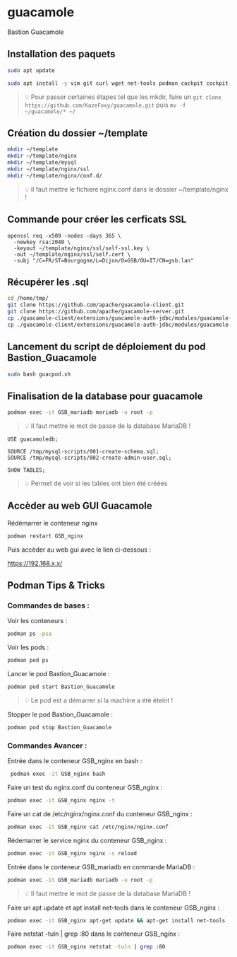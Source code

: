 # guacamole
Bastion Guacamole

## Installation des paquets

```bash
sudo apt update
```

```bash
sudo apt install -y vim git curl wget net-tools podman cockpit cockpit-podman
```

> :bulb: Pour passer certaines étapes tel que les mkdir, faire un ```git clone https://github.com/KazeFoxy/guacamole.git``` puis ```mv -f ~/guacamole/* ~/``` 

## Création du dossier ~/template

```bash
mkdir ~/template
mkdir ~/template/nginx
mkdir ~/template/mysql
mkdir ~/template/nginx/ssl
mkdir ~/template/nginx/conf.d/
```
> :bulb: Il faut mettre le fichiere nginx.conf dans le dossier ~/template/nginx !


## Commande pour créer les cerficats SSL

```
openssl req -x509 -nodes -days 365 \
  -newkey rsa:2048 \
  -keyout ~/template/nginx/ssl/self-ssl.key \
  -out ~/template/nginx/ssl/self.cert \
  -subj "/C=FR/ST=Bourgogne/L=Dijon/O=GSB/OU=IT/CN=gsb.lan"
```


## Récupérer les .sql

```bash
cd /home/tmp/
git clone https://github.com/apache/guacamole-client.git
git clone https://github.com/apache/guacamole-server.git
cp ./guacamole-client/extensions/guacamole-auth-jdbc/modules/guacamole-auth-jdbc-mysql/schema/001-create-schema.sql ~/template/mysql/
cp ./guacamole-client/extensions/guacamole-auth-jdbc/modules/guacamole-auth-jdbc-mysql/schema/002-create-admin-user.sql ~/template/mysql/
```


## Lancement du script de déploiement du pod Bastion_Guacamole

```bash
sudo bash guacpod.sh
```


## Finalisation de la database pour guacamole

```bash
podman exec -it GSB_mariadb mariadb -u root -p
```
> :bulb: Il faut mettre le mot de passe de la database MariaDB !

```
USE guacamoledb;
```

```
SOURCE /tmp/mysql-scripts/001-create-schema.sql;
SOURCE /tmp/mysql-scripts/002-create-admin-user.sql;
```

``` 
SHOW TABLES;
```
> :bulb: Permet de voir si les tables ont bien été créées

## Accèder au web GUI Guacamole

Rédémarrer le conteneur nginx
```bash
podman restart GSB_nginx
```

Puis accèder au web gui avec le lien ci-dessous :

https://192.168.x.x/

## Podman Tips & Tricks

### Commandes de bases :

Voir les conteneurs :
```bash
podman ps -psa
```

Voir les pods :
```bash
podman pod ps
```

Lancer le pod Bastion_Guacamole :
```bash
podman pod start Bastion_Guacamole
```
> :bulb: Le pod est a démarrer si la machine a été éteint !

Stopper le pod Bastion_Guacamole :
```bash
podman pod stop Bastion_Guacamole
```


### Commandes Avancer : 

Entrée dans le conteneur GSB_nginx en bash :
```bash
 podman exec -it GSB_nginx bash
```

Faire un test du nginx.conf du conteneur GSB_nginx :
```bash
podman exec -it GSB_nginx nginx -t
```

Faire un cat de /etc/nginx/nginx.conf du conteneur GSB_nginx : 
```bash
podman exec -it GSB_nginx cat /etc/nginx/nginx.conf
```

Rédemarrer le service nginx du conteneur GSB_nginx :
```bash
podman exec -it GSB_nginx nginx -s reload
```

Entrée dans le conteneur GSB_mariadb en commande MariaDB :
```bash
podman exec -it GSB_mariadb mariadb -u root -p
```
> :bulb: Il faut mettre le mot de passe de la database MariaDB !

Faire un apt update et apt install net-tools dans le conteneur GSB_nginx :
```bash
podman exec -it GSB_nginx apt-get update && apt-get install net-tools
```

Faire netstat -tuln | grep :80 dans le conteneur GSB_nginx :
```bash
podman exec -it GSB_nginx netstat -tuln | grep :80
```
